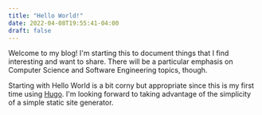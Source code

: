 ```yaml
---
title: "Hello World!"
date: 2022-04-08T19:55:41-04:00
draft: false
---
```


Welcome to my blog! I'm starting this to document things that I find interesting and want to share. There will be a particular emphasis on Computer Science and Software Engineering topics, though.

Starting with Hello World is a bit corny but appropriate since this is my first time using [Hugo](https://gohugo.io/). I'm looking forward to taking advantage of the simplicity of a simple static site generator.
